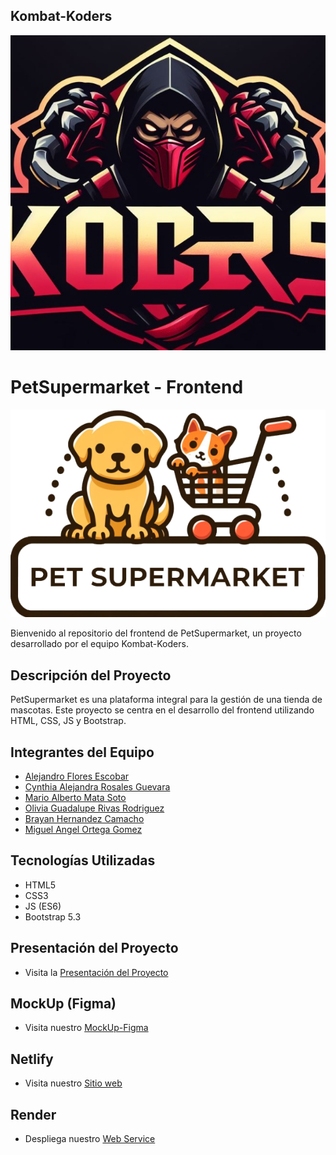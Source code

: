 ## Kombat-Koders
<p align="center">
  <img src="https://github.com/alefecad/Kombat-Koders-BE/blob/main/KombatKodersLogo.png" alt="Logo del Equipo">
</p>

# PetSupermarket - Frontend

<p align="center">
  <img src="https://github.com/alefecad/Kombat-Koders-BE/blob/main/Petsupermarket.png" alt="Logo de PetSupermarket">
</p>

Bienvenido al repositorio del frontend de PetSupermarket, un proyecto desarrollado por el equipo Kombat-Koders.

## Descripción del Proyecto

PetSupermarket es una plataforma integral para la gestión de una tienda de mascotas. Este proyecto se centra en el desarrollo del frontend utilizando HTML, CSS, JS y Bootstrap.

## Integrantes del Equipo

- [Alejandro Flores Escobar](https://github.com/alefecad)
- [Cynthia Alejandra Rosales Guevara](https://github.com/cyroguer)
- [Mario Alberto Mata Soto](https://github.com/mmatas1300)
- [Olivia Guadalupe Rivas Rodriguez](https://github.com/olivisrivas)
- [Brayan Hernandez Camacho]()
- [Miguel Angel Ortega Gomez](https://github.com/6Angel4)

## Tecnologías Utilizadas

- HTML5
- CSS3
- JS (ES6)
- Bootstrap 5.3

## Presentación del Proyecto
- Visita la [Presentación del Proyecto](https://www.canva.com/design/DAF0rRaw0yY/SAYPQp_8mrHJETvRyKLiZQ/edit?utm_content=DAF0rRaw0yY&utm_campaign=designshare&utm_medium=link2&utm_source=sharebutton)

## MockUp (Figma)
- Visita nuestro [MockUp-Figma](https://www.figma.com/file/izBXfIFqpsYvN5sFegRE9A/PS-Wireframe?type=design&node-id=0-1&mode=design)

## Netlify 
-  Visita nuestro [Sitio web](https://petsupermarket.netlify.app/)

## Render
- Despliega nuestro [Web Service](https://petsupermarket-be.onrender.com)
